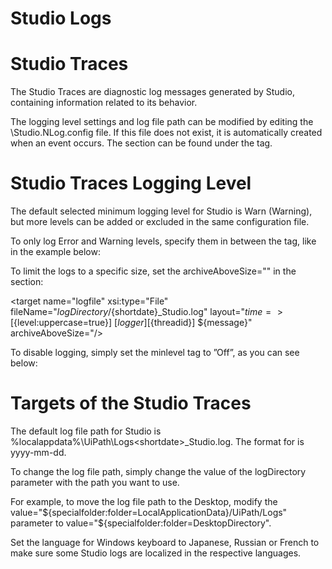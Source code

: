﻿# Studio Logs

# Studio Traces

The Studio Traces are diagnostic log messages generated by Studio, containing information related to its behavior.

The logging level settings and log file path can be modified by editing the <Installation Folder>\Studio.NLog.config file. If this file does not exist, it is automatically created when an event occurs. The section can be found under the <nlog> tag.

# Studio Traces Logging Level

The default selected minimum logging level for Studio is Warn (Warning), but more levels can be added or excluded in the same configuration file.

To only log Error and Warning levels, specify them in between the <rules> tag, like in the example below:

<rules> <logger name="*" level="Error" writeTo="AsyncTarget" />

<logger name="*" level="Warning" writeTo="AsyncTarget" /> </rules>

To limit the logs to a specific size, set the archiveAboveSize="<value in bytes>" in the <target> section:

<target name="AsyncTarget" xsi:type="AsyncWrapper" minlevel = "Off"> <target name="logfile" xsi:type="File" fileName="${logDirectory}/${shortdate}_Studio.log" layout="${time} => [${level:uppercase=true}] [${logger}] [${threadid}] ${message}" archiveAboveSize="<value in bytes>/>  </target>

To disable logging, simply set the minlevel tag to ”Off”, as you can see below:

<rules> <logger name="*" minlevel="Off" writeTo="AsyncTarget" /> </rules>

# Targets of the Studio Traces

The default log file path for Studio is %localappdata%\UiPath\Logs\<shortdate>_Studio.log. The format for <shortdate> is yyyy-mm-dd.

To change the log file path, simply change the value of the logDirectory parameter with the path you want to use.

For example, to move the log file path to the Desktop, modify the value="${specialfolder:folder=LocalApplicationData}/UiPath/Logs" parameter to value="${specialfolder:folder=DesktopDirectory".

Set the language for Windows keyboard to Japanese, Russian or French to make sure some Studio logs are localized in the respective languages.
